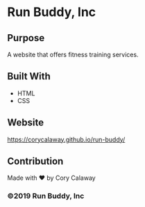 # Run Buddy, Inc

## Purpose
A website that offers fitness training services.

## Built With
* HTML
* CSS

## Website
https://corycalaway.github.io/run-buddy/

## Contribution
Made with ❤️ by Cory Calaway

### ©️2019 Run Buddy, Inc

